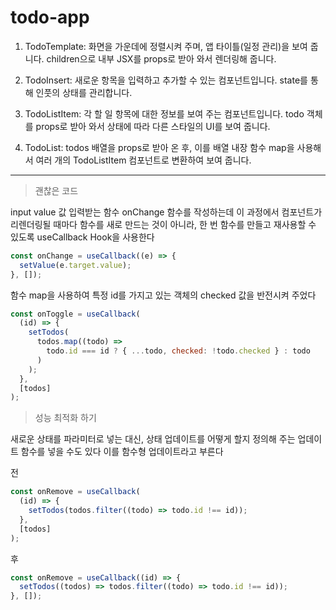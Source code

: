# todo-app

<!-- [실행결과]() -->

1. TodoTemplate: 화면을 가운데에 정렬시켜 주며, 앱 타이틀(일정 관리)을 보여 줍니다. children으로 내부 JSX를 props로 받아 와서 렌더링해 줍니다.

2. TodoInsert: 새로운 항목을 입력하고 추가할 수 있는 컴포넌트입니다. state를 통해 인풋의 상태를 관리합니다.

3. TodoListItem: 각 할 일 항목에 대한 정보를 보여 주는 컴포넌트입니다. todo 객체를 props로 받아 와서 상태에 따라 다른 스타일의 UI를 보여 줍니다.

4. TodoList: todos 배열을 props로 받아 온 후, 이를 배열 내장 함수 map을 사용해서 여러 개의 TodoListItem 컴포넌트로 변환하여 보여 줍니다.

---

> 괜찮은 코드

input value 값 입력받는 함수
onChange 함수를 작성하는데 이 과정에서 컴포넌트가 리렌더링될 때마다 함수를 새로 만드는 것이 아니라, 한 번 함수를 만들고 재사용할 수 있도록 useCallback Hook을 사용한다

```js
const onChange = useCallback((e) => {
  setValue(e.target.value);
}, []);
```

함수 map을 사용하여 특정 id를 가지고 있는 객체의 checked 값을 반전시켜 주었다

```js
const onToggle = useCallback(
  (id) => {
    setTodos(
      todos.map((todo) =>
        todo.id === id ? { ...todo, checked: !todo.checked } : todo
      )
    );
  },
  [todos]
);
```

> 성능 최적화 하기

새로운 상태를 파라미터로 넣는 대신, 상태 업데이트를 어떻게 할지 정의해 주는 업데이트 함수를 넣을 수도 있다 이를 함수형 업데이트라고 부른다

전

```js
const onRemove = useCallback(
  (id) => {
    setTodos(todos.filter((todo) => todo.id !== id));
  },
  [todos]
);
```

후

```js
const onRemove = useCallback((id) => {
  setTodos((todos) => todos.filter((todo) => todo.id !== id));
}, []);
```
